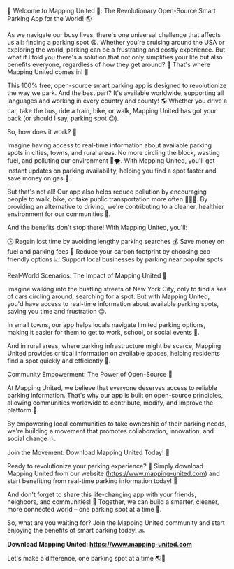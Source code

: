 🎉 Welcome to Mapping United 🎉: The Revolutionary Open-Source Smart Parking App for the World! 🌎

As we navigate our busy lives, there's one universal challenge that affects us all: finding a parking spot 😩. Whether you're cruising around the USA or exploring the world, parking can be a frustrating and costly experience. But what if I told you there's a solution that not only simplifies your life but also benefits everyone, regardless of how they get around? 🚀 That's where Mapping United comes in! 🚗

This 100% free, open-source smart parking app is designed to revolutionize the way we park. And the best part? It's available worldwide, supporting all languages and working in every country and county! 🌎 Whether you drive a car, take the bus, ride a train, bike, or walk, Mapping United has got your back (or should I say, parking spot 😉).

So, how does it work? 🔧

Imagine having access to real-time information about available parking spots in cities, towns, and rural areas. No more circling the block, wasting fuel, and polluting our environment 🚗🌪️. With Mapping United, you'll get instant updates on parking availability, helping you find a spot faster and save money on gas 💸.

But that's not all! Our app also helps reduce pollution by encouraging people to walk, bike, or take public transportation more often 🚴‍♂️🚌. By providing an alternative to driving, we're contributing to a cleaner, healthier environment for our communities 🌿.

And the benefits don't stop there! With Mapping United, you'll:

🕒 Regain lost time by avoiding lengthy parking searches
💰 Save money on fuel and parking fees
🔋 Reduce your carbon footprint by choosing eco-friendly options
📈 Support local businesses by parking near popular spots

Real-World Scenarios: The Impact of Mapping United 🌟

Imagine walking into the bustling streets of New York City, only to find a sea of cars circling around, searching for a spot. But with Mapping United, you'd have access to real-time information about available parking spots, saving you time and frustration 😊.

In small towns, our app helps locals navigate limited parking options, making it easier for them to get to work, school, or social events 🎉.

And in rural areas, where parking infrastructure might be scarce, Mapping United provides critical information on available spaces, helping residents find a spot quickly and efficiently 💪.

Community Empowerment: The Power of Open-Source 👥

At Mapping United, we believe that everyone deserves access to reliable parking information. That's why our app is built on open-source principles, allowing communities worldwide to contribute, modify, and improve the platform 🌈.

By empowering local communities to take ownership of their parking needs, we're building a movement that promotes collaboration, innovation, and social change 💥.

Join the Movement: Download Mapping United Today! 📲

Ready to revolutionize your parking experience? 🚀 Simply download Mapping United from our website (https://www.mapping-united.com) and start benefiting from real-time parking information today! 🎉

And don't forget to share this life-changing app with your friends, neighbors, and communities! 🤩 Together, we can build a smarter, cleaner, more connected world – one parking spot at a time 💫.

So, what are you waiting for? Join the Mapping United community and start enjoying the benefits of smart parking today! 🔜

**Download Mapping United: https://www.mapping-united.com**

Let's make a difference, one parking spot at a time 🌎💖